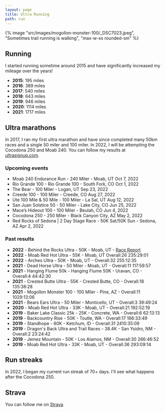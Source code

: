 ```yaml
---
layout: page
title: Ultra Running
path: run
---
```


{% image "src/images/mogollon-monster-100/_DSC7023.jpeg", "Sometimes trail running is walking", "max-w-xs rounded-sm" %}

## Running

I started running sometime around 2015 and have significantly increased my mileage over the years!

- **2015**: 195 miles
- **2016**: 389 miles
- **2017**: 540 miles
- **2018**: 643 miles
- **2019**: 946 miles
- **2020**: 1114 miles
- **2021**: 1717 miles

## Ultra marathons

In 2017, I ran my first ultra marathon and have since completed many 50km races and a single 50 miler and 100 miler. In 2022, I will be attempting the Cocodona 250 and Moab 240. You can follow my results at [ultrasignup.com](https://ultrasignup.com/results_participant.aspx?fname=Justin&lname=Poehnelt).

### Upcoming events

* Moab 240 Endurance Run - 240 Miler - Moab, UT Oct 7, 2022
* Rio Grande 100 - Rio Grande 100 - South Fork, CO Oct 1, 2022
* The Bear - 100 Miler - Logan, UT Sep 23, 2022
* Creede 100 - 100 Miler - Creede, CO Aug 27, 2022
* Ute 100 Mile & 50 Mile - 100 Miler - La Sal, UT Aug 12, 2022
* San Juan Solstice 50 - 50 Miler - Lake City, CO Jun 25, 2022
* Mace’s Hideout 100 - 100 Miler - Beulah, CO Jun 4, 2022
* Cocodona 250 - 250 Miler - Black Canyon City, AZ May 2, 2022
* Red Rocks of Sedona | 2 Day Stage Race - 50K Sat/50K Sun - Sedona, AZ Apr 2, 2022

### Past results
- **2022** - Behind the Rocks Ultra - 50K - Moab, UT - [Race Report](/posts/2022-behind-the-rocks-50k/)
- **2022** - Moab Red Hot Ultra - 55K - Moab, UT Overall:26 235:29:01
- **2022** - Arches Ultra - 50K - Moab, UT - Overall:32 255:12:35
- **2021** - Dead Horse Ultra - 50 Miler - Moab, UT - Overall:11 117:59:57
- **2021** - Hanging Flume 50k - Hanging Flume 50K - Uravan, CO - Overall:4 44:42:30
- **2021** - Crested Butte Ultra - 55K - Crested Butte, CO - Overall:18 135:38:28
- **2021** - Mogollon Monster 100 - 100 Miler - Pine, AZ - Overall:11 1029:13:06
- **2021** - Bears Ears Ultra - 50 Miler - Monticello, UT - Overall:3 39:49:24
- **2020** - Moab Red Hot Ultra - 33K - Moab, UT - Overall:21 192:52:19
- **2019** - Baker Lake Classic 25k - 25K - Concrete, WA - Overall:6 62:13:13
- **2019** - Backcountry Rise - 50K - Toutle, WA - Overall:17 166:33:49
- **2019** - Standhope - 60K - Ketchum, ID - Overall:31 2410:35:09
- **2019** - Dragon's Back Ultra and Trail Races - 38.4K - San Ysidro, NM - Overall:2 23:24:42
- **2019** - Jemez Mountain - 50K - Los Alamos, NM - Overall:30 266:46:52
- **2019** - Moab Red Hot Ultra - 33K - Moab, UT - Overall:36 293:09:14

## Run streaks

In 2022, I began my current run streak of 70+ days. I'll see what happens after the Cocodona 250.

## Strava

You can follow me on [Strava](https://www.strava.com/athletes/2170160).
